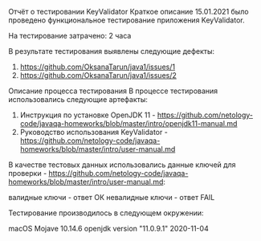 Отчёт о тестировании KeyValidator
Краткое описание
15.01.2021 было проведено функциональное тестирование приложения KeyValidator.

На тестирование затрачено: 2 часа

В результате тестирования выявлены следующие дефекты:

1. https://github.com/OksanaTarun/java1/issues/1
2. https://github.com/OksanaTarun/java1/issues/2

Описание процесса тестирования
В процессе тестирования использовались следующие артефакты:

1. Инструкция по установке OpenJDK 11 - https://github.com/netology-code/javaqa-homeworks/blob/master/intro/openjdk11-manual.md
2. Руководство использования KeyValidator - https://github.com/netology-code/javaqa-homeworks/blob/master/intro/user-manual.md

В качестве тестовых данных использовались данные ключей для проверки - https://github.com/netology-code/javaqa-homeworks/blob/master/intro/user-manual.md:

валидные ключи - ответ ОК
невалидные ключи - ответ FAIL

Тестирование производилось в следующем окружении:

macOS Mojave 10.14.6
openjdk version "11.0.9.1" 2020-11-04

